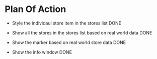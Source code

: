 # Plan Of Action

- Style the individaul store item in the stores list DONE

- Show all the stores in the stores list based on real world data DONE

- Show the marker based on real world store data DONE 

- Show the info window DONE
